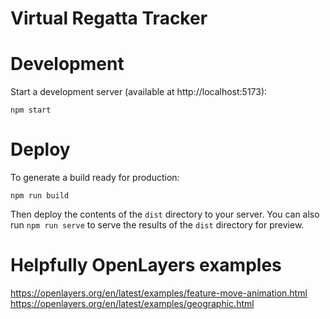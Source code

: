 # Virtual Regatta Tracker

# Development

Start a development server (available at http://localhost:5173):

    npm start

# Deploy
To generate a build ready for production:

    npm run build

Then deploy the contents of the `dist` directory to your server.  You can also run `npm run serve` to serve the results of the `dist` directory for preview.

# Helpfully OpenLayers examples 
https://openlayers.org/en/latest/examples/feature-move-animation.html
https://openlayers.org/en/latest/examples/geographic.html
